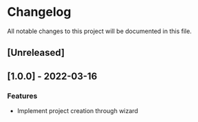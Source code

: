 # Changelog
All notable changes to this project will be documented in this file.

## [Unreleased]
## [1.0.0] - 2022-03-16

### Features

- Implement project creation through wizard

<!-- generated by git-cliff -->
